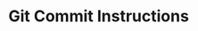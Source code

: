 # Git Commit Instructions

<!-- Always write git commit messages in english.
Always use conventional commit message format. -->
<!-- Always write multi-line messages. -->
<!-- Always add header. -->
<!-- Always add detailed list of changes using markdown. -->

